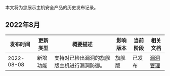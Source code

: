 本文将为您展示主机安全产品的历史发布记录。

## 2022年8月

| 发布时间 | 更新类型 | 概要描述 | 影响版本 | 当前阶段 | 相关文档 |
|---------|---------|---------|---------|---------|---------|
| 2022-08-08 | 新增功能 | 支持对已检出漏洞的旗舰版主机进行漏洞防御。 | 旗舰版 | 已发布 |[漏洞管理](https://cloud.tencent.com/document/product/296/68754)|




